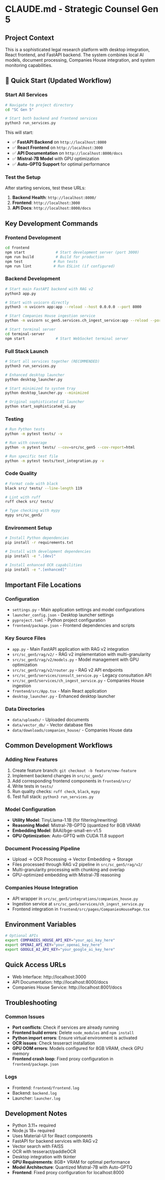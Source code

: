 # CLAUDE.md - Strategic Counsel Gen 5

## Project Context
This is a sophisticated legal research platform with desktop integration, React frontend, and FastAPI backend. The system combines local AI models, document processing, Companies House integration, and system monitoring capabilities.

## 🚀 Quick Start (Updated Workflow)

### Start All Services
```bash
# Navigate to project directory
cd "SC Gen 5"

# Start both backend and frontend services
python3 run_services.py
```

This will start:
- ✅ **FastAPI Backend** on `http://localhost:8000`
- ✅ **React Frontend** on `http://localhost:3000`
- ✅ **API Documentation** on `http://localhost:8000/docs`
- ✅ **Mistral-7B Model** with GPU optimization
- ✅ **Auto-GPTQ Support** for optimal performance

### Test the Setup
After starting services, test these URLs:
1. **Backend Health**: `http://localhost:8000/`
2. **Frontend**: `http://localhost:3000`
3. **API Docs**: `http://localhost:8000/docs`

## Key Development Commands

### Frontend Development
```bash
cd frontend
npm start              # Start development server (port 3000)
npm run build          # Build for production
npm test              # Run tests
npm run lint          # Run ESLint (if configured)
```

### Backend Development
```bash
# Start main FastAPI backend with RAG v2
python3 app.py

# Start with uvicorn directly
python3 -m uvicorn app:app --reload --host 0.0.0.0 --port 8000

# Start Companies House ingestion service
python -m uvicorn sc_gen5.services.ch_ingest_service:app --reload --port 8001

# Start terminal server
cd terminal-server
npm start              # Start WebSocket terminal server
```

### Full Stack Launch
```bash
# Start all services together (RECOMMENDED)
python3 run_services.py

# Enhanced desktop launcher
python desktop_launcher.py

# Start minimized to system tray
python desktop_launcher.py --minimized

# Original sophisticated UI launcher
python start_sophisticated_ui.py
```

### Testing
```bash
# Run Python tests
python -m pytest tests/ -v

# Run with coverage
python -m pytest tests/ --cov=src/sc_gen5 --cov-report=html

# Run specific test file
python -m pytest tests/test_integration.py -v
```

### Code Quality
```bash
# Format code with black
black src/ tests/ --line-length 119

# Lint with ruff
ruff check src/ tests/

# Type checking with mypy
mypy src/sc_gen5/
```

### Environment Setup
```bash
# Install Python dependencies
pip install -r requirements.txt

# Install with development dependencies
pip install -e ".[dev]"

# Install enhanced OCR capabilities
pip install -e ".[enhanced]"
```

## Important File Locations

### Configuration
- `settings.py` - Main application settings and model configurations
- `launcher_config.json` - Desktop launcher settings
- `pyproject.toml` - Python project configuration
- `frontend/package.json` - Frontend dependencies and scripts

### Key Source Files
- `app.py` - Main FastAPI application with RAG v2 integration
- `src/sc_gen5/rag/v2/` - RAG v2 implementation with multi-granularity
- `src/sc_gen5/rag/v2/models.py` - Model management with GPU optimization
- `src/sc_gen5/rag/v2/router.py` - RAG v2 API endpoints
- `src/sc_gen5/services/consult_service.py` - Legacy consultation API
- `src/sc_gen5/services/ch_ingest_service.py` - Companies House ingestion
- `frontend/src/App.tsx` - Main React application
- `desktop_launcher.py` - Enhanced desktop launcher

### Data Directories
- `data/uploads/` - Uploaded documents
- `data/vector_db/` - Vector database files
- `data/downloads/companies_house/` - Companies House data

## Common Development Workflows

### Adding New Features
1. Create feature branch: `git checkout -b feature/new-feature`
2. Implement backend changes in `src/sc_gen5/`
3. Add corresponding frontend components in `frontend/src/`
4. Write tests in `tests/`
5. Run quality checks: `ruff check`, `black`, `mypy`
6. Test full stack: `python3 run_services.py`

### Model Configuration
- **Utility Model**: TinyLlama-1.1B (for filtering/rewriting)
- **Reasoning Model**: Mistral-7B-GPTQ (quantized for 8GB VRAM)
- **Embedding Model**: BAAI/bge-small-en-v1.5
- **GPU Optimization**: Auto-GPTQ with CUDA 11.8 support

### Document Processing Pipeline
- Upload → OCR Processing → Vector Embedding → Storage
- Files processed through RAG v2 pipeline in `src/sc_gen5/rag/v2/`
- Multi-granularity processing with chunking and overlap
- GPU-optimized embedding with Mistral-7B reasoning

### Companies House Integration
- API wrapper in `src/sc_gen5/integrations/companies_house.py`
- Ingestion service at `src/sc_gen5/services/ch_ingest_service.py`
- Frontend integration in `frontend/src/pages/CompaniesHousePage.tsx`

## Environment Variables
```bash
# Optional APIs
export COMPANIES_HOUSE_API_KEY="your_api_key_here"
export OPENAI_API_KEY="your_openai_key_here"
export GOOGLE_AI_API_KEY="your_google_ai_key_here"
```

## Quick Access URLs
- Web Interface: http://localhost:3000
- API Documentation: http://localhost:8000/docs
- Companies House Service: http://localhost:8001/docs

## Troubleshooting

### Common Issues
- **Port conflicts**: Check if services are already running
- **Frontend build errors**: Delete `node_modules` and `npm install`
- **Python import errors**: Ensure virtual environment is activated
- **OCR issues**: Check tesseract installation
- **GPU OOM errors**: Models configured for 8GB VRAM, check GPU memory
- **Frontend crash loop**: Fixed proxy configuration in `frontend/package.json`

### Logs
- Frontend: `frontend/frontend.log`
- Backend: `backend.log`
- Launcher: `launcher.log`

## Development Notes
- Python 3.11+ required
- Node.js 18+ required
- Uses Material-UI for React components
- FastAPI for backend services with RAG v2
- Vector search with FAISS
- OCR with tesseract/paddleOCR
- Desktop integration with tkinter
- **GPU Requirements**: 8GB+ VRAM for optimal performance
- **Model Architecture**: Quantized Mistral-7B with Auto-GPTQ
- **Frontend**: Fixed proxy configuration for localhost:8000
